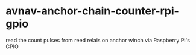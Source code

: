 # avnav-anchor-chain-counter-rpi-gpio
read the count pulses from reed relais on anchor winch via Raspberry PI's GPIO

